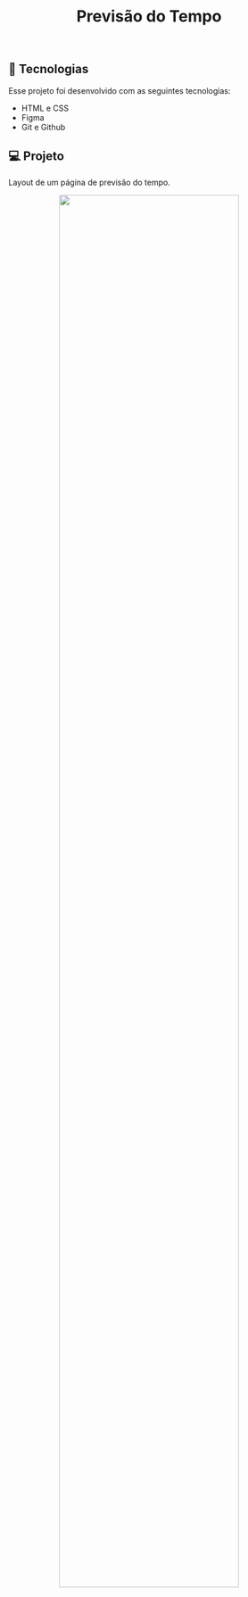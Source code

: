 <h1 align="center"> Previsão do Tempo </h1>

<br>

## 🚀 Tecnologias

Esse projeto foi desenvolvido com as seguintes tecnologias:

- HTML e CSS
- Figma
- Git e Github

## 💻 Projeto

Layout de um página de previsão do tempo.

<p align="center">
  <img alt="" src="https://cdn.discordapp.com/attachments/930441255140352040/1095354212348612679/1679922557351.png" width="80%">
</p>

<br>
